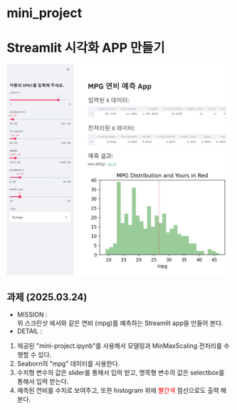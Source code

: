 # mini_project
# Streamlit 시각화 APP 만들기
![](./images/mpg.jpg)
## 과제 (2025.03.24)

- MISSION :<br>
위 스크린샷 에서와 같은 연비 (mpg)를 예측하는 Streamlit app을 만들어 본다.<br>
- DETAIL : 
1. 제공된 "mini-project.ipynb"를 사용해서 모델링과 MinMaxScaling 전처리를 수행할 수 있다.
2. Seaborn의 "mpg" 데이터를 사용한다.
3. 수치형 변수의 값은 slider를 통해서 입력 받고, 명목형 변수의 값은 selectbox를 통해서 입력 받는다.
4. 예측된 연비를 수치로 보여주고, 또한 histogram 위에 <span style="color:red">빨간색</span> 점선으로도 출력 해 본다. 
